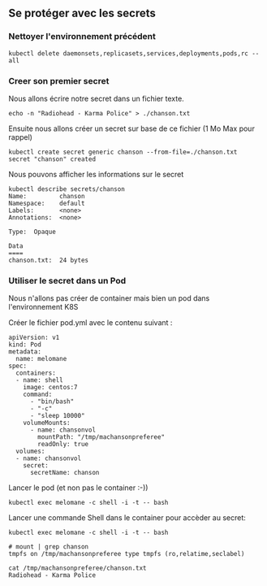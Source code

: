 ## Se protéger avec les secrets 

### Nettoyer l'environnement précédent

`kubectl delete daemonsets,replicasets,services,deployments,pods,rc --all`

### Creer son premier secret

Nous allons écrire notre secret dans un fichier texte.
       
```
echo -n "Radiohead - Karma Police" > ./chanson.txt
```

Ensuite nous allons créer un secret sur base de ce fichier (1 Mo Max pour rappel)
```
kubectl create secret generic chanson --from-file=./chanson.txt
secret "chanson" created
```

Nous pouvons afficher les informations sur le secret

```
kubectl describe secrets/chanson
Name:         chanson
Namespace:    default
Labels:       <none>
Annotations:  <none>

Type:  Opaque

Data
====
chanson.txt:  24 bytes
```

### Utiliser le secret dans un Pod

Nous n'allons pas créer de container mais bien un pod dans l'environnement K8S

Créer le fichier pod.yml avec le contenu suivant :

```
apiVersion: v1
kind: Pod
metadata:
  name: melomane
spec:
  containers:
  - name: shell
    image: centos:7
    command:
      - "bin/bash"
      - "-c"
      - "sleep 10000"
    volumeMounts:
      - name: chansonvol
        mountPath: "/tmp/machansonpreferee"
        readOnly: true
  volumes:
  - name: chansonvol
    secret:
      secretName: chanson
```

Lancer le pod (et non pas le container :-))

```
kubectl exec melomane -c shell -i -t -- bash
```

Lancer une commande Shell dans le container pour accèder au secret:

```
kubectl exec melomane -c shell -i -t -- bash

# mount | grep chanson
tmpfs on /tmp/machansonpreferee type tmpfs (ro,relatime,seclabel)

cat /tmp/machansonpreferee/chanson.txt
Radiohead - Karma Police

```




